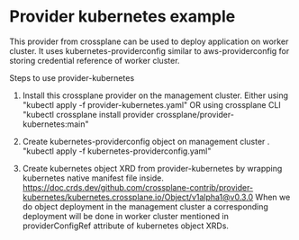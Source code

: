 # Provider kubernetes example

This provider from crossplane can be used to deploy application on worker cluster. It uses kubernetes-providerconfig 
similar to aws-providerconfig for storing credential reference of worker cluster.

Steps to use provider-kubernetes
1. Install this crossplane provider on the management cluster.
Either using "kubectl apply -f provider-kubernetes.yaml" OR 
using crossplane CLI "kubectl crossplane install provider crossplane/provider-kubernetes:main"

2. Create kubernetes-providerconfig object on management cluster .
"kubectl apply -f kubernetes-providerconfig.yaml"

3. Create kubernetes object XRD from provider-kubernetes by wrapping kubernetes native manifest file inside.
https://doc.crds.dev/github.com/crossplane-contrib/provider-kubernetes/kubernetes.crossplane.io/Object/v1alpha1@v0.3.0 
When we do object deployment in the management cluster a corresponding deployment will be done in worker cluster mentioned in providerConfigRef attribute of 
kubernetes object XRDs.